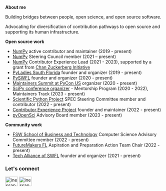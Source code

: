 **About me**

Building bridges between people, open science, and open source software. 

Advocating for diversification of contribution pathways to open source and supporting its human infrastructure. 


**Open source work**
 
- [NumPy](https://github.com/numpy) active contributor and maintainer (2019 - present)
- [NumPy](https://github.com/numpy) Steering Council member (2021 – present)
- [NumPy](https://github.com/numpy) Contributor Experience Lead (2021 - 2023), supported by a grant from [Chan Zuckerberg Initiative](https://chanzuckerberg.com)
- [PyLadies South Florida](https://www.meetup.com/pyladies-soflo) founder and organizer (2019 - present)
- [PySWFL](https://www.meetup.com/pythonswfl/) founder and organizer (2020 - present)
- [Maintainers Summit at PyCon US](https://www.youtube.com/@MaintainersSummitPyConUS) organizer (2020 - present)
- [SciPy conference organizer](https://www.scipy2023.scipy.org) - Mentorship Program (2020 - 2022), Maintainers Track (2023 - present)
- [Scientific Python Project](https://github.com/scientific-python) SPEC Steering Committee member and contributor (2022 - present)
- [Contributor Experience Project](https://github.com/contributor-experience) founder and maintainer (2022 - present)
- [pyOpenSci](https://www.pyopensci.org) Advisory Board member (2023 - present)

**Community work**
- [FSW School of Business and Technology](https://www.fsw.edu/sobt) Computer Science Advisory Committee member (2022 - present) 
- [FutureMakers FL](https://www.futuremakerscoalition.com) Aspiration and Preparation Action Team Chair (2022 - present) 
- [Tech Alliance of SWFL](https://www.meetup.com/techallianceswfl/) founder and organizer (2021 - present) 


<h3 align="left">Let's connect</h3>
<p align="left">
<a href="https://twitter.com/inessapawson" target="blank"><img align="center" src="https://cdn.jsdelivr.net/npm/simple-icons@3.0.1/icons/twitter.svg" alt="inessapawson" height="30" width="40" /></a>
<a href="https://linkedin.com/in/ipawson" target="blank"><img align="center" src="https://cdn.jsdelivr.net/npm/simple-icons@3.0.1/icons/linkedin.svg" alt="inessapawson" height="30" width="40" /></a>
</p>
